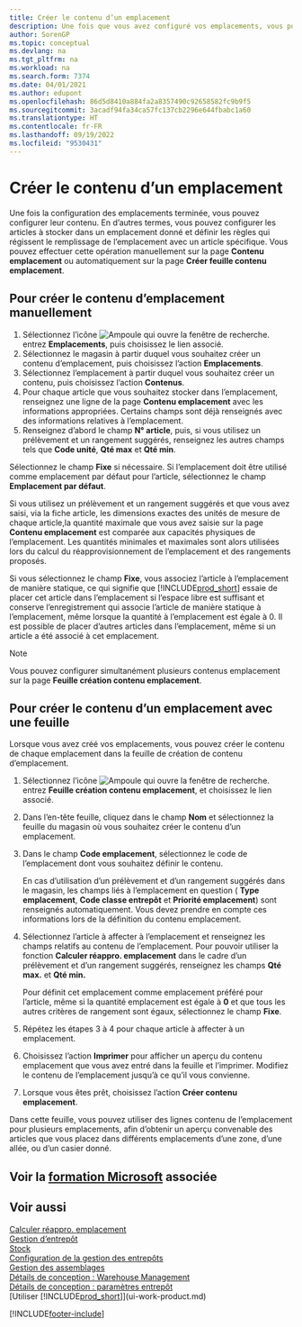 ```yaml
---
title: Créer le contenu d’un emplacement
description: Une fois que vous avez configuré vos emplacements, vous pouvez spécifier les articles à y stocker et configurer des règles qui contrôlent la fréquence de remplissage des emplacements.
author: SorenGP
ms.topic: conceptual
ms.devlang: na
ms.tgt_pltfrm: na
ms.workload: na
ms.search.form: 7374
ms.date: 04/01/2021
ms.author: edupont
ms.openlocfilehash: 86d5d8410a884fa2a8357490c92658582fc9b9f5
ms.sourcegitcommit: 3acadf94fa34ca57fc137cb2296e644fbabc1a60
ms.translationtype: HT
ms.contentlocale: fr-FR
ms.lasthandoff: 09/19/2022
ms.locfileid: "9530431"
---
```

# <a name="create-bin-contents"></a>Créer le contenu d’un emplacement

Une fois la configuration des emplacements terminée, vous pouvez configurer leur contenu. En d’autres termes, vous pouvez configurer les articles à stocker dans un emplacement donné et définir les règles qui régissent le remplissage de l’emplacement avec un article spécifique. Vous pouvez effectuer cette opération manuellement sur la page **Contenu emplacement** ou automatiquement sur la page **Créer feuille contenu emplacement**.

## <a name="to-create-bin-content-manually"></a>Pour créer le contenu d’emplacement manuellement

1. Sélectionnez l’icône ![Ampoule qui ouvre la fenêtre de recherche.](media/ui-search/search_small.png "Dites-moi ce que vous voulez faire") entrez **Emplacements**, puis choisissez le lien associé.  
2. Sélectionnez le magasin à partir duquel vous souhaitez créer un contenu d’emplacement, puis choisissez l’action **Emplacements**.  
3. Sélectionnez l’emplacement à partir duquel vous souhaitez créer un contenu, puis choisissez l’action **Contenus**.  
4. Pour chaque article que vous souhaitez stocker dans l’emplacement, renseignez une ligne de la page **Contenu emplacement** avec les informations appropriées. Certains champs sont déjà renseignés avec des informations relatives à l’emplacement.  
5. Renseignez d’abord le champ **N° article**, puis, si vous utilisez un prélèvement et un rangement suggérés, renseignez les autres champs tels que **Code unité**, **Qté max** et **Qté min**.  

Sélectionnez le champ **Fixe** si nécessaire. Si l’emplacement doit être utilisé comme emplacement par défaut pour l’article, sélectionnez le champ **Emplacement par défaut**.  

Si vous utilisez un prélèvement et un rangement suggérés et que vous avez saisi, via la fiche article, les dimensions exactes des unités de mesure de chaque article,la quantité maximale que vous avez saisie sur la page **Contenu emplacement** est comparée aux capacités physiques de l’emplacement. Les quantités minimales et maximales sont alors utilisées lors du calcul du réapprovisionnement de l’emplacement et des rangements proposés.  

Si vous sélectionnez le champ **Fixe**, vous associez l’article à l’emplacement de manière statique, ce qui signifie que [!INCLUDE[prod_short](includes/prod_short.md)] essaie de placer cet article dans l’emplacement si l’espace libre est suffisant et conserve l’enregistrement qui associe l’article de manière statique à l’emplacement, même lorsque la quantité à l’emplacement est égale à 0. Il est possible de placer d’autres articles dans l’emplacement, même si un article a été associé à cet emplacement.  

> [!NOTE]  
> Vous pouvez configurer simultanément plusieurs contenus emplacement sur la page **Feuille création contenu emplacement**.  

## <a name="to-create-bin-content-with-a-worksheet"></a>Pour créer le contenu d’un emplacement avec une feuille

Lorsque vous avez créé vos emplacements, vous pouvez créer le contenu de chaque emplacement dans la feuille de création de contenu d’emplacement.

1. Sélectionnez l’icône ![Ampoule qui ouvre la fenêtre de recherche.](media/ui-search/search_small.png "Dites-moi ce que vous voulez faire") entrez **Feuille création contenu emplacement**, et choisissez le lien associé.  
2. Dans l’en-tête feuille, cliquez dans le champ **Nom** et sélectionnez la feuille du magasin où vous souhaitez créer le contenu d’un emplacement.  
3. Dans le champ **Code emplacement**, sélectionnez le code de l’emplacement dont vous souhaitez définir le contenu.  

    En cas d’utilisation d’un prélèvement et d’un rangement suggérés dans le magasin, les champs liés à l’emplacement en question ( **Type emplacement**, **Code classe entrepôt** et **Priorité emplacement**) sont renseignés automatiquement. Vous devez prendre en compte ces informations lors de la définition du contenu emplacement.  
4. Sélectionnez l’article à affecter à l’emplacement et renseignez les champs relatifs au contenu de l’emplacement. Pour pouvoir utiliser la fonction **Calculer réappro. emplacement** dans le cadre d’un prélèvement et d’un rangement suggérés, renseignez les champs **Qté max.** et **Qté min.**  

    Pour définit cet emplacement comme emplacement préféré pour l’article, même si la quantité emplacement est égale à **0** et que tous les autres critères de rangement sont égaux, sélectionnez le champ **Fixe**.  
5. Répétez les étapes 3 à 4 pour chaque article à affecter à un emplacement.  
6. Choisissez l’action **Imprimer** pour afficher un aperçu du contenu emplacement que vous avez entré dans la feuille et l’imprimer. Modifiez le contenu de l’emplacement jusqu’à ce qu’il vous convienne.  
7. Lorsque vous êtes prêt, choisissez l’action **Créer contenu emplacement**.  

Dans cette feuille, vous pouvez utiliser des lignes contenu de l’emplacement pour plusieurs emplacements, afin d’obtenir un aperçu convenable des articles que vous placez dans différents emplacements d’une zone, d’une allée, ou d’un casier donné.  

## <a name="see-related-microsoft-training"></a>Voir la [formation Microsoft](/training/modules/set-up-zones-bins/) associée

## <a name="see-also"></a>Voir aussi

[Calculer réappro. emplacement](warehouse-how-to-calculate-bin-replenishment.md)  
[Gestion d’entrepôt](warehouse-manage-warehouse.md)  
[Stock](inventory-manage-inventory.md)  
[Configuration de la gestion des entrepôts](warehouse-setup-warehouse.md)  
[Gestion des assemblages](assembly-assemble-items.md)  
[Détails de conception : Warehouse Management](design-details-warehouse-management.md)  
[Détails de conception : paramètres entrepôt](design-details-warehouse-setup.md)  
[Utiliser [!INCLUDE[prod_short](includes/prod_short.md)]](ui-work-product.md)


[!INCLUDE[footer-include](includes/footer-banner.md)]
